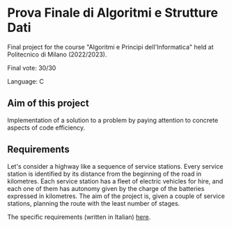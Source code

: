 # Prova Finale di Algoritmi e Strutture Dati
Final project for the course "Algoritmi e Principi dell'Informatica" held at Politecnico di Milano (2022/2023).

Final vote: 30/30

Language: C
## Aim of this project
Implementation of a solution to a problem by paying attention to concrete aspects of code efficiency.
## Requirements
Let's consider a highway like a sequence of service stations. Every service station is identified by its distance from the beginning of the road in kilometres. Each service station has a fleet of electric vehicles for hire, and each one of them has autonomy given by the charge of the batteries expressed in kilometres. The aim of the project is, given a couple of service stations, planning the route with the least number of stages.

The specific requirements (written in Italian) [here](/italian_requirements.pdf).
